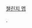 [챌린지 멥](https://docs.google.com/spreadsheets/d/1BxiYZBzZMv5_aimAwyz7yVTgbbxTEdhAqICKcghv89E/edit#gid=1660213691)
  
.
